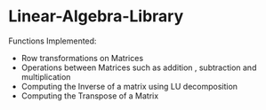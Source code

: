 # Linear-Algebra-Library

Functions Implemented:

- Row transformations on Matrices
- Operations between Matrices such as addition , subtraction and multiplication
- Computing the Inverse of a matrix using LU decomposition
- Computing the Transpose of a Matrix

